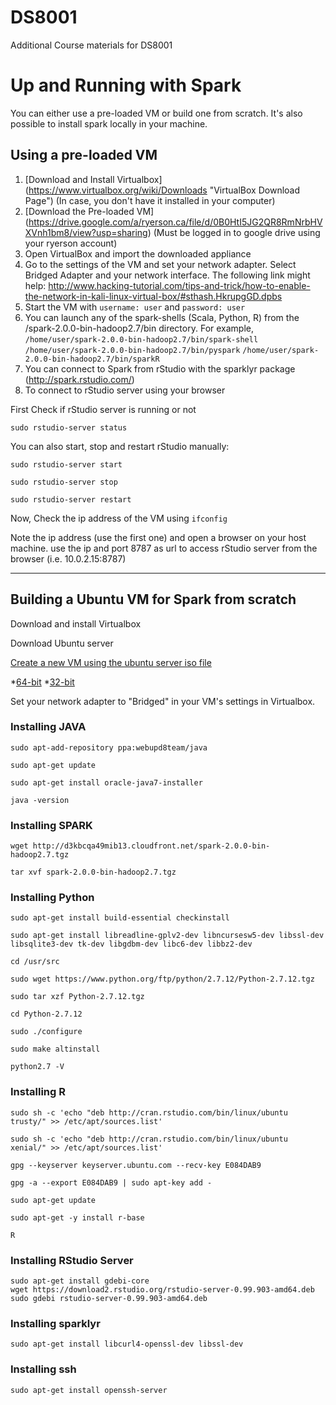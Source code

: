 # DS8001
Additional Course materials for DS8001

# Up and Running with Spark
You can either use a pre-loaded VM or build one from scratch. It's also possible to install spark locally in your machine. 
## Using a pre-loaded VM
1. [Download and Install Virtualbox] (https://www.virtualbox.org/wiki/Downloads "VirtualBox Download Page") (In case, you don't have it installed in your computer)
2. [Download the Pre-loaded VM] (https://drive.google.com/a/ryerson.ca/file/d/0B0HtI5JG2QR8RmNrbHVXVnh1bm8/view?usp=sharing) (Must be logged in to google drive using your ryerson account) 
3. Open VirtualBox and import the downloaded appliance 
4. Go to the settings of the VM and set your network adapter. Select Bridged Adapter and your network interface. The following link might help:
  http://www.hacking-tutorial.com/tips-and-trick/how-to-enable-the-network-in-kali-linux-virtual-box/#sthash.HkrupgGD.dpbs
5. Start the VM with `username: user` and `password: user`
6. You can launch any of the spark-shells (Scala, Python, R) from the /spark-2.0.0-bin-hadoop2.7/bin directory. For example,
  `/home/user/spark-2.0.0-bin-hadoop2.7/bin/spark-shell`
  `/home/user/spark-2.0.0-bin-hadoop2.7/bin/pyspark`
  `/home/user/spark-2.0.0-bin-hadoop2.7/bin/sparkR`
7. You can connect to Spark from rStudio with the sparklyr package (http://spark.rstudio.com/)
8. To connect to rStudio server using your browser

  First Check if rStudio server is running or not
  
  ```sudo rstudio-server status```
  
  You can also start, stop and restart rStudio manually:
  
  ```sudo rstudio-server start```
  
  ```sudo rstudio-server stop```
  
  ```sudo rstudio-server restart```
  
  Now, Check the ip address of the VM using `ifconfig`
  
  Note the ip address (use the first one) and open a browser on your host machine. use the ip and port 8787 as url to access rStudio 
  server from the browser (i.e. 10.0.2.15:8787)
  
  
  
  
  
  
  -------------------------------------
## Building a Ubuntu VM for Spark from scratch
Download and install Virtualbox

Download Ubuntu server

[Create a new VM using the ubuntu server iso file](http://hussainweb.me/install-ubuntu-server-14-04-virtualbox/)

*[64-bit](http://www.ubuntu.com/download/alternative-downloads)
*[32-bit](http://www.ubuntu.com/download/alternative-downloads)

Set your network adapter to "Bridged" in your VM's settings in Virtualbox.

### Installing JAVA 
```
sudo apt-add-repository ppa:webupd8team/java

sudo apt-get update

sudo apt-get install oracle-java7-installer

java -version
```

### Installing SPARK 
```
wget http://d3kbcqa49mib13.cloudfront.net/spark-2.0.0-bin-hadoop2.7.tgz

tar xvf spark-2.0.0-bin-hadoop2.7.tgz
```

### Installing Python 
```
sudo apt-get install build-essential checkinstall

sudo apt-get install libreadline-gplv2-dev libncursesw5-dev libssl-dev libsqlite3-dev tk-dev libgdbm-dev libc6-dev libbz2-dev

cd /usr/src

sudo wget https://www.python.org/ftp/python/2.7.12/Python-2.7.12.tgz

sudo tar xzf Python-2.7.12.tgz

cd Python-2.7.12

sudo ./configure

sudo make altinstall

python2.7 -V
```

### Installing R 
```
sudo sh -c 'echo "deb http://cran.rstudio.com/bin/linux/ubuntu trusty/" >> /etc/apt/sources.list'

sudo sh -c 'echo "deb http://cran.rstudio.com/bin/linux/ubuntu xenial/" >> /etc/apt/sources.list'

gpg --keyserver keyserver.ubuntu.com --recv-key E084DAB9

gpg -a --export E084DAB9 | sudo apt-key add -

sudo apt-get update

sudo apt-get -y install r-base

R
```

### Installing RStudio Server
```
sudo apt-get install gdebi-core
wget https://download2.rstudio.org/rstudio-server-0.99.903-amd64.deb
sudo gdebi rstudio-server-0.99.903-amd64.deb
```

### Installing sparklyr 
```
sudo apt-get install libcurl4-openssl-dev libssl-dev
```

### Installing ssh 
```
sudo apt-get install openssh-server
```
